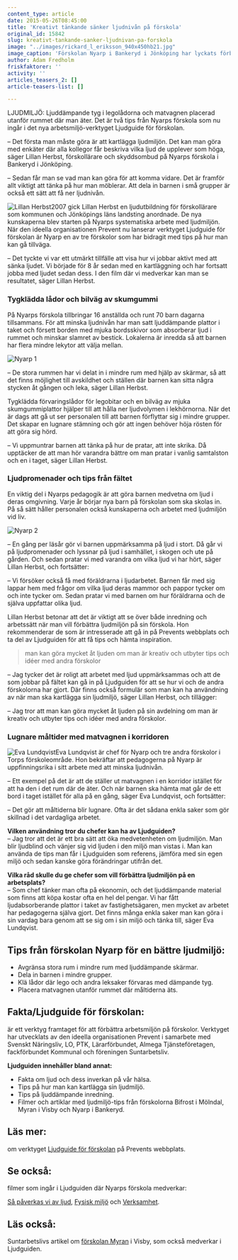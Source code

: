 ```yaml
---
content_type: article
date: 2015-05-26T08:45:00
title: 'Kreativt tänkande sänker ljudnivån på förskola'
original_id: 15842
slug: kreativt-tankande-sanker-ljudnivan-pa-forskola
image: "../images/rickard_l_eriksson_940x450hb21.jpg"
image_caption: 'Förskolan Nyarp i Bankeryd i Jönköping har lyckats förbättra sin ljudmiljö med hjälp av ljuddämpande material och en pedagogik som gör barnen medvetna om hur mycket olika ljud låter.'
author: Adam Fredholm
friskfaktorer: ''
activity: ''
articles_teasers_2: []
article-teasers-list: []

---
```


LJUDMILJÖ: Ljuddämpande tyg i legolådorna och matvagnen placerad utanför rummet där man äter. Det är två tips från Nyarps förskola som nu ingår i det nya arbetsmiljö-verktyget Ljudguide för förskolan.

– Det första man måste göra är att kartlägga ljudmiljön. Det kan man göra med enkäter där alla kollegor får beskriva vilka ljud de upplever som höga, säger Lillan Herbst, förskollärare och skyddsombud på Nyarps förskola i Bankeryd i Jönköping.

– Sedan får man se vad man kan göra för att komma vidare. Det är framför allt viktigt att tänka på hur man möblerar. Att dela in barnen i små grupper är också ett sätt att få ner ljudnivån.

![Lillan Herbst](https://www.suntarbetsliv.se/wp-content/uploads/2015/05/lillan_herbst_180x220ab-1.jpg "Lillan Herbst")2007 gick Lillan Herbst en ljudutbildning för förskollärare som kommunen och Jönköpings läns landsting anordnade. De nya kunskaperna blev starten på Nyarps systematiska arbete med ljudmiljön. När den ideella organisationen Prevent nu lanserar verktyget Ljudguide för förskolan är Nyarp en av tre förskolor som har bidragit med tips på hur man kan gå tillväga.

– Det tyckte vi var ett utmärkt tillfälle att visa hur vi jobbar aktivt med att sänka ljudet. Vi började för 8 år sedan med en kartläggning och har fortsatt jobba med ljudet sedan dess. I den film där vi medverkar kan man se resultatet, säger Lillan Herbst.

### Tygklädda lådor och bilväg av skumgummi

På Nyarps förskola tillbringar 16 anställda och runt 70 barn dagarna tillsammans. För att minska ljudnivån har man satt ljuddämpande plattor i taket och försett borden med mjuka bordsskivor som absorberar ljud i rummet och minskar slamret av bestick. Lokalerna är inredda så att barnen har flera mindre lekytor att välja mellan.

![Nyarp 1](https://www.suntarbetsliv.se/wp-content/uploads/2015/05/rickard_l_eriksson_nyarp_600x250ab-1.jpg "Nyarp 1")

– De stora rummen har vi delat in i mindre rum med hjälp av skärmar, så att det finns möjlighet till avskildhet och ställen där barnen kan sitta några stycken åt gången och leka, säger Lillan Herbst.

Tygklädda förvaringslådor för legobitar och en bilväg av mjuka skumgummiplattor hjälper till att hålla ner ljudvolymen i lekhörnorna. När det är dags att gå ut ser personalen till att barnen förflyttar sig i mindre grupper. Det skapar en lugnare stämning och gör att ingen behöver höja rösten för att göra sig hörd.

– Vi uppmuntrar barnen att tänka på hur de pratar, att inte skrika. Då upptäcker de att man hör varandra bättre om man pratar i vanlig samtalston och en i taget, säger Lillan Herbst.

### Ljudpromenader och tips från fältet

En viktig del i Nyarps pedagogik är att göra barnen medvetna om ljud i deras omgivning. Varje år börjar nya barn på förskolan som ska skolas in. På så sätt håller personalen också kunskaperna och arbetet med ljudmiljön vid liv.

![Nyarp 2](https://www.suntarbetsliv.se/wp-content/uploads/2015/05/rickard_l_eriksson_nyarp_600x250ab2-1.jpg "Nyarp 2")

– En gång per läsår gör vi barnen uppmärksamma på ljud i stort. Då går vi på ljudpromenader och lyssnar på ljud i samhället, i skogen och ute på gården. Och sedan pratar vi med varandra om vilka ljud vi har hört, säger Lillan Herbst, och fortsätter:

– Vi försöker också få med föräldrarna i ljudarbetet. Barnen får med sig lappar hem med frågor om vilka ljud deras mammor och pappor tycker om och inte tycker om. Sedan pratar vi med barnen om hur föräldrarna och de själva uppfattar olika ljud.

Lillan Herbst betonar att det är viktigt att se över både inredning och arbetssätt när man vill förbättra ljudmiljön på sin förskola. Hon rekommenderar de som är intresserade att gå in på Prevents webbplats och ta del av Ljudguiden för att få tips och hämta inspiration.

> man kan göra mycket åt ljuden om man är kreativ och utbyter tips och idéer med andra förskolor

– Jag tycker det är roligt att arbetet med ljud uppmärksammas och att de som jobbar på fältet kan gå in på Ljudguiden för att se hur vi och de andra förskolorna har gjort. Där finns också formulär som man kan ha användning av när man ska kartlägga sin ljudmiljö, säger Lillan Herbst, och tillägger:

– Jag tror att man kan göra mycket åt ljuden på sin avdelning om man är kreativ och utbyter tips och idéer med andra förskolor.

### Lugnare måltider med matvagnen i korridoren

![Eva Lundqvist](https://www.suntarbetsliv.se/wp-content/uploads/2015/05/eva_lundqvist_180x220ab-1.jpg "Eva Lundqvist")Eva Lundqvist är chef för Nyarp och tre andra förskolor i Torps förskoleområde. Hon bekräftar att pedagogerna på Nyarp är uppfinningsrika i sitt arbete med att minska ljudnivån.

– Ett exempel på det är att de ställer ut matvagnen i en korridor istället för att ha den i det rum där de äter. Och när barnen ska hämta mat går de ett bord i taget istället för alla på en gång, säger Eva Lundqvist, och fortsätter:

– Det gör att måltiderna blir lugnare. Ofta är det sådana enkla saker som gör skillnad i det vardagliga arbetet.

**Vilken användning tror du chefer kan ha av Ljudguiden?**  
– Jag tror att det är ett bra sätt att öka medvetenheten om ljudmiljön. Man blir ljudblind och vänjer sig vid ljuden i den miljö man vistas i. Man kan använda de tips man får i Ljudguiden som referens, jämföra med sin egen miljö och sedan kanske göra förändringar utifrån det.

**Vilka råd skulle du ge chefer som vill förbättra ljudmiljön på en arbetsplats?**  
– Som chef tänker man ofta på ekonomin, och det ljuddämpande material som finns att köpa kostar ofta en hel del pengar. Vi har fått ljudabsorberande plattor i taket av fastighetsägaren, men mycket av arbetet har pedagogerna själva gjort. Det finns många enkla saker man kan göra i sin vardag bara genom att se sig om i sin miljö och tänka till, säger Eva Lundqvist.

Tips från förskolan Nyarp för en bättre ljudmiljö:
--------------------------------------------------

*   Avgränsa stora rum i mindre rum med ljuddämpande skärmar.
*   Dela in barnen i mindre grupper.
*   Klä lådor där lego och andra leksaker förvaras med dämpande tyg.
*   Placera matvagnen utanför rummet där måltiderna äts.

Fakta/Ljudguide för förskolan:
------------------------------

är ett verktyg framtaget för att förbättra arbetsmiljön på förskolor. Verktyget har utvecklats av den ideella organisationen Prevent i samarbete med Svenskt Näringsliv, LO, PTK, Lärarförbundet, Almega Tjänsteföretagen, fackförbundet Kommunal och föreningen Suntarbetsliv.

**Ljudguiden innehåller bland annat:**

*   Fakta om ljud och dess inverkan på vår hälsa.
*   Tips på hur man kan kartlägga sin ljudmiljö.
*   Tips på ljuddämpande inredning.
*   Filmer och artiklar med ljudmiljö-tips från förskolorna Bifrost i Mölndal, Myran i Visby och Nyarp i Bankeryd.

Läs mer:
--------

om verktyget [Ljudguide för förskolan](http://www.prevent.se/ljudguideforskolan "Ljudguiden") på Prevents webbplats.

Se också:
---------

filmer som ingår i Ljudguiden där Nyarps förskola medverkar:

[Så påverkas vi av ljud](http://www.prevent.se/ljudguideforskolan/hur-paverkas-vi-av-ljud/ "Så påverkas vi av ljud"), [Fysisk miljö](http://www.prevent.se/ljudguideforskolan/goda-exempel/inredning/ "Fysisk miljö") och [Verksamhet](http://www.prevent.se/ljudguideforskolan/goda-exempel/organisatoriskt/ "Verksamhet").

Läs också:
----------

Suntarbetslivs artikel om [förskolan Myran](https://www.suntarbetsliv.se/artiklar/friska-lokaler/lagre-ljudniva-ger-battre-halsa-pa-forskolan/ "Förskolan Myran") i Visby, som också medverkar i Ljudguiden.

